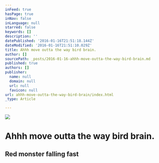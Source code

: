 ```yaml
---
inFeed: true
hasPage: true
inNav: false
inLanguage: null
starred: false
keywords: []
description: ''
datePublished: '2016-01-16T21:51:18.144Z'
dateModified: '2016-01-16T21:51:10.029Z'
title: Ahhh move outta the way bird brain.
author: []
sourcePath: _posts/2016-01-16-ahhh-move-outta-the-way-bird-brain.md
published: true
authors: []
publisher:
  name: null
  domain: null
  url: null
  favicon: null
url: ahhh-move-outta-the-way-bird-brain/index.html
_type: Article

---
```

![](https://s3-us-west-2.amazonaws.com/the-grid-img/p/5df517a2bb28683182355d920858b14504c61bc7.png)

# Ahhh move outta the way bird brain.

## Red monster falling fast